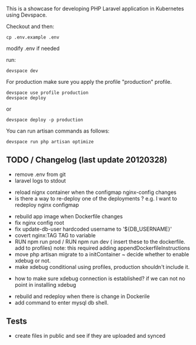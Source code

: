 This is a showcase for developing PHP Laravel application in Kubernetes using Devspace.


Checkout and then:

```
cp .env.example .env
```

modify .env if needed

run:
```
devspace dev
```

For production make sure you apply the profile "production" profile.
```
devspace use profile production
devspace deploy
```
or
```
devspace deploy -p production
```


You can run artisan commands as follows:

```
devspace run php artisan optimize
```
## TODO / Changelog (last update 20120328)
+ remove .env from git
+ laravel logs to stdout
- reload nignx container when the configmap nginx-config changes
- is there a way to re-deploy one of the deployments ? e.g. I want to redeploy nginx configmap 
+ rebuild app image when Dockerfile changes
+ fix nginx config root
+ fix update-db-user hardcoded username to '${DB_USERNAME}'
+ covert nginx:TAG TAG to variable
+ RUN npm run prod / RUN npm run dev ( insert these to the dockerfile. add to profiles)
    note: this required adding appendDockerfileInstructions 
+ move php artisan migrate to a initContainer
~ decide whether to enable xdebug or not.
+ make xdebug conditional using profiles, production shouldn't include it.
- how to make sure xdebug connection is established? if we can not no point in installing xdebug
+ rebuild and redeploy when there is change in Dockerile
+ add command to enter mysql db shell.

## Tests
+ create files in public and see if they are uploaded and synced